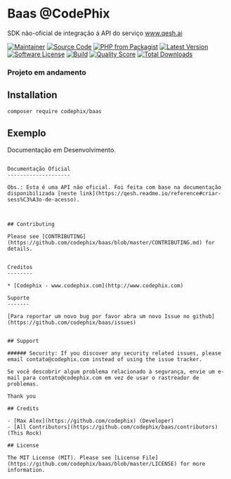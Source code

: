 # Baas @CodePhix

SDK não-oficial de integração á API do serviço www.qesh.ai

[![Maintainer](http://img.shields.io/badge/maintainer-@codephix-blue.svg?style=flat-square)](https://twitter.com/codephix)
[![Source Code](https://img.shields.io/badge/source-codephix/baas-blue.svg?style=flat-square)](https://github.com/codephix/baas)
[![PHP from Packagist](https://img.shields.io/packagist/php-v/codephix/baas.svg?style=flat-square)](https://packagist.org/packages/codephix/codephix/baas)
[![Latest Version](https://img.shields.io/github/release/codephix/baas.svg?style=flat-square)](https://github.com/codephix/asaas-sdk/releases)
[![Software License](https://img.shields.io/badge/license-MIT-brightgreen.svg?style=flat-square)](LICENSE)
[![Build](https://img.shields.io/scrutinizer/build/g/codephix/baas.svg?style=flat-square)](https://scrutinizer-ci.com/g/codephix/codephix/baas)
[![Quality Score](https://img.shields.io/scrutinizer/g/codephix/baas.svg?style=flat-square)](https://scrutinizer-ci.com/g/codephix/codephix/baas)
[![Total Downloads](https://img.shields.io/packagist/dt/codephix/baas.svg?style=flat-square)](https://packagist.org/packages/codephix/codephix/baas)


### Projeto em andamento


## Installation

```bash
composer require codephix/baas
```

Exemplo
-------


Documentação em Desenvolvimento.


```

Documentação Oficial
--------------------

Obs.: Esta é uma API não oficial. Foi feita com base na documentação disponibilizada [neste link](https://qesh.readme.io/reference#criar-sess%C3%A3o-de-acesso).



## Contributing

Please see [CONTRIBUTING](https://github.com/codephix/baas/blob/master/CONTRIBUTING.md) for details.


Creditos
--------

* [Codephix - www.codephix.com](http://www.codephix.com)

Suporte
-------

[Para reportar um novo bug por favor abra um novo Issue no github](https://github.com/codephix/baas/issues)


## Support

###### Security: If you discover any security related issues, please email contato@codephix.com instead of using the issue tracker.

Se você descobrir algum problema relacionado à segurança, envie um e-mail para contato@codephix.com em vez de usar o rastreador de problemas.

Thank you

## Credits

- [Max Alex](https://github.com/codephix) (Developer)
- [All Contributors](https://github.com/codephix/baas/contributors) (This Rock)

## License

The MIT License (MIT). Please see [License File](https://github.com/codephix/baas/blob/master/LICENSE) for more information.
